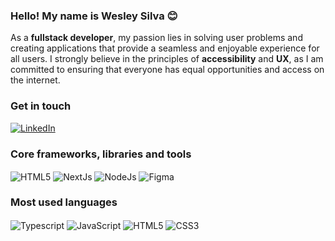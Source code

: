 ### Hello! My name is Wesley Silva 😊
As a <b>fullstack developer</b>, my passion lies in solving user problems and creating applications that provide a seamless and enjoyable experience for all users. I strongly believe in the principles of <b>accessibility</b> and <b>UX</b>, as I am committed to ensuring that everyone has equal opportunities and access on the internet.

### Get in touch
[![LinkedIn](https://img.shields.io/badge/LinkedIn-0077B5?style=for-the-badge&logo=linkedin&logoColor=white)](https://www.linkedin.com/in/wesleyxsilva/?locale=en_US)

### Core frameworks, libraries and tools
<div style="display: inline_block">
    <img align="center" alt="HTML5" src="https://img.shields.io/badge/React-20232A?style=for-the-badge&logo=react&logoColor=61DAFB">
    <img align="center" alt="NextJs" src="https://img.shields.io/badge/Next-black?style=for-the-badge&logo=next.js&logoColor=white">
    <img align="center" alt="NodeJs" src="https://img.shields.io/badge/Node-black?style=for-the-badge&logo=node.js&logoColor=white">
    <img align="center" alt="Figma" src="https://img.shields.io/badge/Figma-F24E1E?style=for-the-badge&logo=figma&logoColor=white">
</div>

### Most used languages
<div style="display: inline_block">
    <img align="center" alt="Typescript" src="https://img.shields.io/badge/TypeScript-007ACC?style=for-the-badge&logo=typescript&logoColor=white">
        <img align="center" alt="JavaScript" src="https://img.shields.io/badge/JavaScript-F7DF1E?style=for-the-badge&logo=javascript&logoColor=black">
    <img align="center" alt="HTML5" src="https://img.shields.io/badge/HTML5-E34F26?style=for-the-badge&logo=html5&logoColor=white">
    <img align="center" alt="CSS3" src="https://img.shields.io/badge/CSS3-1572B6?style=for-the-badge&logo=css3&logoColor=white">
</div>
